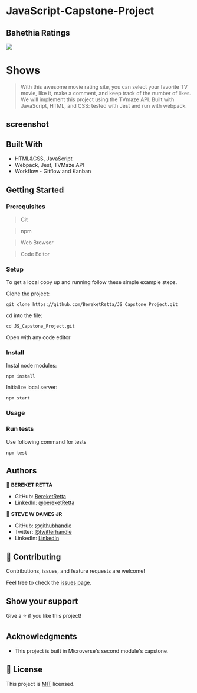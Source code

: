 # JavaScript-Capstone-Project
## Bahethia Ratings
![](https://img.shields.io/badge/Microverse-blueviolet)

# Shows

> With this awesome movie rating site, you can select your favorite TV movie, like it, make a comment, and keep track of the number of likes. We will implement this project using the TVmaze API. Built with JavaScript, HTML, and CSS: tested with Jest and run with webpack. 


## screenshot


## Built With

- HTML&CSS, JavaScript
- Webpack, Jest, TVMaze API
- Workflow - Gitflow and Kanban


## Getting Started

### Prerequisites

> Git

> npm

> Web Browser

> Code Editor

### Setup

To get a local copy up and running follow these simple example steps.

Clone the project:

```
git clone https://github.com/BereketRetta/JS_Capstone_Project.git
```

cd into the file:

```
cd JS_Capstone_Project.git
```

Open with any code editor

### Install

Instal node modules:

```
npm install
```

Initialize local server:

```
npm start
```

### Usage


### Run tests

Use following command for tests

```
npm test
```


## Authors

👤 **BEREKET RETTA**

- GitHub: [BereketRetta](https://github.com/bereketRetta)
- LinkedIn: [@bereketRetta](https://www.linkedin.com/in/bereket-retta)

👤 **STEVE W DAMES JR**

- GitHub: [@githubhandle](https://github.com/steveWDamesJr)
- Twitter: [@twitterhandle](https://twitter.com/Steve88312331)
- LinkedIn: [LinkedIn](https://www.linkedin.com/in/steve-w-dames-jr/)



## 🤝 Contributing

Contributions, issues, and feature requests are welcome!

Feel free to check the [issues page](../../issues/).

## Show your support

Give a ⭐️ if you like this project!

## Acknowledgments

- This project is built in Microverse's second module's capstone.

## 📝 License

This project is [MIT](./MIT.md) licensed.
